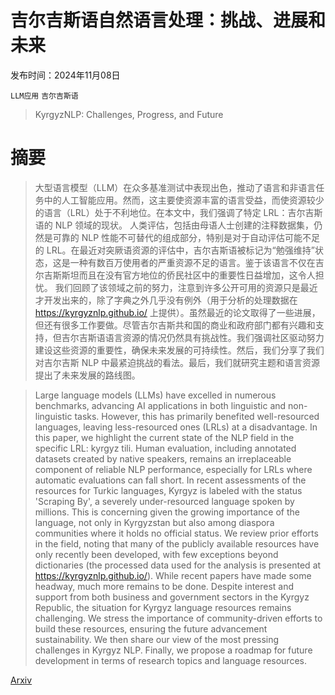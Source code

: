 # 吉尔吉斯语自然语言处理：挑战、进展和未来

发布时间：2024年11月08日

`LLM应用` `吉尔吉斯语`

> KyrgyzNLP: Challenges, Progress, and Future

# 摘要

> 大型语言模型（LLM）在众多基准测试中表现出色，推动了语言和非语言任务中的人工智能应用。然而，这主要使资源丰富的语言受益，而使资源较少的语言（LRL）处于不利地位。在本文中，我们强调了特定 LRL：吉尔吉斯语的 NLP 领域的现状。
  人类评估，包括由母语人士创建的注释数据集，仍然是可靠的 NLP 性能不可替代的组成部分，特别是对于自动评估可能不足的 LRL。在最近对突厥语资源的评估中，吉尔吉斯语被标记为“勉强维持”状态，这是一种有数百万使用者的严重资源不足的语言。鉴于该语言不仅在吉尔吉斯斯坦而且在没有官方地位的侨民社区中的重要性日益增加，这令人担忧。
  我们回顾了该领域之前的努力，注意到许多公开可用的资源只是最近才开发出来的，除了字典之外几乎没有例外（用于分析的处理数据在 https://kyrgyznlp.github.io/ 上提供）。虽然最近的论文取得了一些进展，但还有很多工作要做。尽管吉尔吉斯共和国的商业和政府部门都有兴趣和支持，但吉尔吉斯语语言资源的情况仍然具有挑战性。我们强调社区驱动努力建设这些资源的重要性，确保未来发展的可持续性。然后，我们分享了我们对吉尔吉斯 NLP 中最紧迫挑战的看法。最后，我们就研究主题和语言资源提出了未来发展的路线图。

> Large language models (LLMs) have excelled in numerous benchmarks, advancing AI applications in both linguistic and non-linguistic tasks. However, this has primarily benefited well-resourced languages, leaving less-resourced ones (LRLs) at a disadvantage. In this paper, we highlight the current state of the NLP field in the specific LRL: kyrgyz tili.
  Human evaluation, including annotated datasets created by native speakers, remains an irreplaceable component of reliable NLP performance, especially for LRLs where automatic evaluations can fall short. In recent assessments of the resources for Turkic languages, Kyrgyz is labeled with the status 'Scraping By', a severely under-resourced language spoken by millions. This is concerning given the growing importance of the language, not only in Kyrgyzstan but also among diaspora communities where it holds no official status.
  We review prior efforts in the field, noting that many of the publicly available resources have only recently been developed, with few exceptions beyond dictionaries (the processed data used for the analysis is presented at https://kyrgyznlp.github.io/). While recent papers have made some headway, much more remains to be done. Despite interest and support from both business and government sectors in the Kyrgyz Republic, the situation for Kyrgyz language resources remains challenging. We stress the importance of community-driven efforts to build these resources, ensuring the future advancement sustainability. We then share our view of the most pressing challenges in Kyrgyz NLP. Finally, we propose a roadmap for future development in terms of research topics and language resources.

[Arxiv](https://arxiv.org/abs/2411.05503)